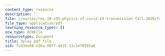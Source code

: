 ```yaml
---
content_type: resource
description: ''
file: /courses/res-10-s95-physics-of-covid-19-transmission-fall-2020/fc03de68a16e08ffdd3f11c1e70565a6_jq7d4fE39aM.pdf
file_type: application/pdf
learning_resource_types: []
ocw_type: OCWFile
resourcetype: Document
title: 3play pdf file
uid: fc03de68-a16e-08ff-dd3f-11c1e70565a6
---
```

